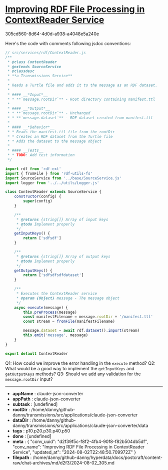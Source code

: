 # [Improving RDF File Processing in ContextReader Service](https://claude.ai/chat/d2f39f5c-f8f2-4fb4-90f8-f82b504db5df)

305cd560-8d64-4d0d-a938-a4048e5a240e

 Here's the code with comments following jsdoc conventions:

```javascript
// src/services/rdf/ContextReader.js
/**
 * @class ContextReader
 * @extends SourceService
 * @classdesc
 * **a Transmissions Service**
 * 
 * Reads a Turtle file and adds it to the message as an RDF dataset.
 * 
 * #### __*Input*__
 * * **`message.rootDir`** - Root directory containing manifest.ttl
 * 
 * #### __*Output*__
 * * **`message.rootDir`** - Unchanged
 * * **`message.dataset`** - RDF dataset created from manifest.ttl
 * 
 * #### __*Behavior*__
 * * Reads the manifest.ttl file from the rootDir
 * * Creates an RDF dataset from the Turtle file
 * * Adds the dataset to the message object
 * 
 * #### __Tests__
 * * TODO: Add test information
 */

import rdf from 'rdf-ext'
import { fromFile } from 'rdf-utils-fs'
import SourceService from '../base/SourceService.js'
import logger from '../../utils/Logger.js'

class ContextReader extends SourceService {
    constructor(config) {
        super(config)
    }

    /**
     * @returns {string[]} Array of input keys
     * @todo Implement properly
     */
    getInputKeys() {
        return ['sdfsdf']
    }

    /**
     * @returns {string[]} Array of output keys
     * @todo Implement properly
     */
    getOutputKeys() {
        return ['sdfsdfsdfdataset']
    }

    /**
     * Executes the ContextReader service
     * @param {Object} message - The message object
     */
    async execute(message) {
        this.preProcess(message)
        const manifestFilename = message.rootDir + '/manifest.ttl'
        const stream = fromFile(manifestFilename)

        message.dataset = await rdf.dataset().import(stream)
        this.emit('message', message)
    }
}

export default ContextReader
```

Q1: How could we improve the error handling in the `execute` method?
Q2: What would be a good way to implement the `getInputKeys` and `getOutputKeys` methods?
Q3: Should we add any validation for the `message.rootDir` input?

---

* **appName** : claude-json-converter
* **appPath** : claude-json-converter
* **subtask** : [undefined]
* **rootDir** : /home/danny/github-danny/transmissions/src/applications/claude-json-converter
* **dataDir** : /home/danny/github-danny/transmissions/src/applications/claude-json-converter/data
* **tags** : p10.p20.p30.p40.p50
* **done** : [undefined]
* **meta** : {
  "conv_uuid": "d2f39f5c-f8f2-4fb4-90f8-f82b504db5df",
  "conv_name": "Improving RDF File Processing in ContextReader Service",
  "updated_at": "2024-08-02T22:48:50.709972Z"
}
* **filepath** : /home/danny/github-danny/hyperdata/docs/postcraft/content-raw/chat-archives/md/d2f3/2024-08-02_305.md